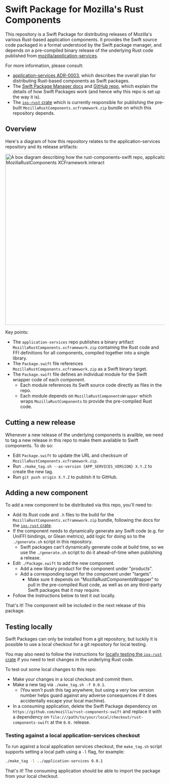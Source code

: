 # Swift Package for Mozilla's Rust Components

This repository is a Swift Package for distributing releases of Mozilla's various
Rust-based application components. It provides the Swift source code packaged in
a format understood by the Swift package manager, and depends on a pre-compiled
binary release of the underlying Rust code published from [mozilla/application-services](
https://github.com/mozilla/application-service).

For more information, please consult:

* [application-services ADR-0003](https://github.com/mozilla/application-services/blob/main/docs/adr/0003-swift-packaging.md),
  which describes the overall plan for distributing Rust-based components as Swift packages.
* The [Swift Package Manager docs](https://swift.org/package-manager/) and [GitHub repo](https://github.com/apple/swift-package-manager),
  which explain the details of how Swift Packages work (and hence why this repo is set up the way it is).
* The [`ios-rust` crate](https://github.com/mozilla/application-services/tree/main/megazords/ios) which is currently
  responsible for publishing the pre-built `MozillaRustComponents.xcframework.zip` bundle on which this
  repository depends.

## Overview

Here's a diagram of how this repository relates to the application-services repository
and its release artifacts:

<!--
  N.B. you can edit this image in Google Docs and changes will be reflected automatically:

    https://docs.google.com/drawings/d/1tX05I-e6hNBQxch7PescDH7k4G7ddAJwXDPoIqp1RYk/edit
-->
<img src="https://docs.google.com/drawings/d/e/2PACX-1vRnyxy7VjdD3bYTso8V3AL5FpIQ4_S54dOCDI6fxfZEbG3_CVBwZZP1uLYbUVE9M54GSXUkNgewzOQm/pub?w=720&h=540" width="720" height="540" alt="A box diagram describing how the rust-components-swift repo, applicaiton-services repo, and MozillaRustComponents XCFramework interact">

Key points:

* The `application-services` repo publishes a binary artifact `MozillaRustComponents.xcframework.zip` containing
  the Rust code and FFI definitions for all components, compiled together into a single library.
* The `Package.swift` file references `MozillaRustComponents.xcframework.zip` as a Swift binary target.
* The `Package.swift` file defines an individual module for the Swift wrapper code of each component.
    * Each module references its Swift source code directly as files in the repo.
    * Each module depends on `MozillaRustComponentsWrapper` which wraps `MozillaRustComponents` to provide the pre-compiled Rust code.

## Cutting a new release

Whenever a new release of the underlying components is availble, we need to tag a new release
in this repo to make them available to Swift components. To do so:

* Edit `Package.swift` to update the URL and checksum of `MozillaRustComponents.xcframework.zip`.
* Run `./make_tag.sh --as-version {APP_SERVICES_VERSION} X.Y.Z` to create the new tag.
* Run `git push origin X.Y.Z` to publish it to GitHub.

## Adding a new component

To add a new component to be distributed via this repo, you'll need to:

* Add its Rust code and `.h` files to the build for the `MozillaRustComponents.xcframework.zip` bundle,
  following the docs for the [`ios-rust` crate](https://github.com/mozilla/application-services/tree/main/megazords/ios).
* If the component needs to dynamically generate any Swift code (e.g. for UniFFI bindings, or Glean metrics),
  add logic for doing so to the `./generate.sh` script in this repository.
    * Swift packages can't dynamically generate code at build time, so we use the `./generate.sh` script
      to do it ahead-of-time when publishing a release.
* Edit `./Package.swift` to add the new component.
    * Add a new library product for the component under "products".
    * Add a corresponding target for the component under "targets".
        * Make sure it depends on "MozillaRustComponentsWrapper" to pull in the pre-compiled Rust code,
          as well as on any third-party Swift packages that it may require.
* Follow the instructions below to test it out locally.

That's it! The component will be included in the next release of this package.

## Testing locally

Swift Packages can only be installed from a git repository, but luckily it is possible to use a
local checkout for a git repository for local testing.

You may also need to follow the instructions for [locally testing the `ios-rust` crate](
https://github.com/mozilla/application-services/blob/f3228cf1295154d144be64fc0945c9b3e93a07de/megazords/ios-rust/README.md#testing-locally)
if you need to test changes in the underlying Rust code.

To test out some local changes to this repo:

* Make your changes in a local checkout and commit them.
* Make a new tag via `./make_tag.sh -f 0.0.1`.
    * (You won't push this tag anywhere, but using a very low version number helps guard against
      any adverse consequences if it does accidentally escape your local machine).
* In a consuming application, delete the Swift Package dependency on `https://github.com/mozilla/rust-components-swift`
  and replace it with a dependency on `file:///path/to/your/local/checkout/rust-components-swift` at the `0.0.` release.

### Testing against a local application-services checkout
To run against a local application services checkout, the `make_tag.sh` script supports setting a local path using a `-l` flag, for example:
```sh
./make_tag -l ../application-services 0.0.1
```

That's it! The consuming application should be able to import the package from your local checkout.

